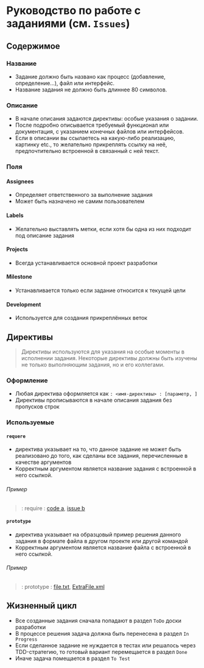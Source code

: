 # Руководство по работе с заданиями (см. `Issues`)

## Содержимое

### Название

- Задание должно быть названо как процесс (добавление, определение...), файл или интерфейс.
- Название задания не должно быть длиннее 80 символов.

### Описание

- В начале описания задаются директивы: особые указания о задании.
- После подробно описывается требуемый функционал или документация, с указанием конечных файлов или интерфейсов.
- Если в описании вы ссылаетесь на какую-либо реализацию, картинку etc., то желательно прикреплять ссылку на неё, предпочтительно встроенной в связанный с ней текст. 

### Поля

#### Assignees

- Определяет ответственного за выполнение задания
- Может быть назначено не самим пользователем

#### Labels

- Желательно выставлять метки, если хотя бы одна из них подходит под описание задания

#### Projects

- Всегда устанавливается основной проект разработки

#### Milestone

- Устанавливается только если задание относится к текущей цели

#### Development

- Используется для создания прикреплённых веток


## Директивы

> Директивы используются для указания на особые моменты в исполнении задания. Некоторые директивы должны быть изучены не только выполняющим задания, но и его коллегами.

### Оформление

- Любая директива оформляется как `: <имя-директивы> : [параметр, ]`
- Директивы прописываются в начале описания задания без пропусков строк

### Используемые

#### `requere` 
- директива указывает на то, что данное задание не может быть реализовано до того, как сделаны все задания, перечисленные в качестве аргументов
- Корректным аргументом является название задания с встроенной в него ссылкой. 
###### Пример
> : require : [code a](#a), [issue b](#b)

#### `prototype ` 
- директива указывает на образцовый пример решения данного задания в формате файла в другом проекте или другой командой
- Корректным аргументом является название файла с встроенной в него ссылкой. 
###### Пример
> : prototype  : [file.txt](#a), [ExtraFile.xml](#b)

## Жизненный цикл

- Все созданные задания сначала попадают в раздел `ToDo` доски разработки
- В процессе решения задача должна быть перенесена в раздел `In Progress`
- Если сделанное задание не нуждается в тестах или решалось через TDD-стратегию, то готовый вариант перемещается в раздел `Done`
- Иначе задача помещается в раздел `To Test`